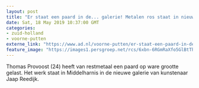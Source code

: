 ```yaml
---
layout: post
title: "Er staat een paard in de... galerie! Metalen ros staat in nieuwe kunstgalerie"
date: Sat, 18 May 2019 10:37:00 GMT
categories: 
- zuid-holland 
- voorne-putten 
externe_link: "https://www.ad.nl/voorne-putten/er-staat-een-paard-in-de-galerie-metalen-ros-staat-in-nieuwe-kunstgalerie~af2debd6/"
feature_image: "https://images1.persgroep.net/rcs/6xbn-6RGmRaXfo5GlBtThRla-5o/diocontent/148361424/_fitwidth/400/?appId=21791a8992982cd8da851550a453bd7f&quality=0.7"
---
```


Thomas Provoost (24) heeft van restmetaal een paard op ware grootte gelast. Het werk staat in Middelharnis in de nieuwe galerie van kunstenaar Jaap Reedijk.
